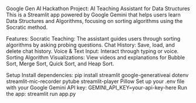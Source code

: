 Google Gen AI Hackathon Project: AI Teaching Assistant for Data Structures
This is a Streamlit app powered by Google Gemini that helps users learn Data Structures and Algorithms, focusing on sorting algorithms using the Socratic method.

Features:
  Socratic Teaching: The assistant guides users through sorting algorithms by asking probing questions.
  Chat History: Save, load, and delete chat history.
  Voice & Text Input: Interact through typing or voice.
  Sorting Algorithm Visualizations: View videos and explanations for Bubble Sort, Merge Sort, Quick Sort, and Heap Sort.

Setup
  Install dependencies:
    pip install streamlit google-generativeai dotenv streamlit-mic-recorder pytube streamlit-player Pillow
  Set up your .env file with your Google Gemini API key:
    GEMINI_API_KEY=your-api-key-here
  Run the app:
    streamlit run app.py
